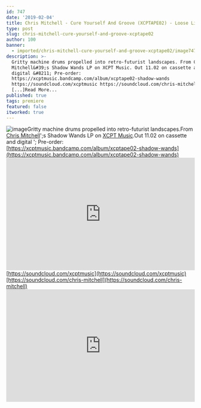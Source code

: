 ```yaml
---
id: 747
date: '2019-02-04'
title: Chris Mitchell - Cure Yourself And Groove (XCPTAPE02) - Loose Lips
type: post
slug: chris-mitchell-cure-yourself-and-groove-xcptape02
author: 100
banner:
  - imported/chris-mitchell-cure-yourself-and-groove-xcptape02/image747.jpeg
description: >-
  Gritty machine drums propelled into retro-futurist landscapes. From Chris
  Mitchell&#39;s Shadow Wands LP on XCPT Music. Out 11.02 on cassette and
  digital &#8211; Pre-order:
  https://xcptmusic.bandcamp.com/album/xcptape02-shadow-wands
  https://soundcloud.com/xcptmusic https://soundcloud.com/chris-mitchell
  [...]Read More...
published: true
tags: premiere
featured: false
itworked: true
---
```

![image](../imported/chris-mitchell-cure-yourself-and-groove-xcptape02/image747.jpeg)Gritty machine drums propelled into retro-futurist landscapes.From [Chris Mitchell](https://chrismitchell1.bandcamp.com/)';s Shadow Wands LP on [XCPT Music](https://www.residentadvisor.net/record-label.aspx?id=13913).Out 11.02 on cassette and digital '; Pre-order: [https://xcptmusic.bandcamp.com/album/xcptape02-shadow-wands](https://xcptmusic.bandcamp.com/album/xcptape02-shadow-wands)<iframe width='100%' height='300' scrolling='no' frameborder='no' allow='autoplay' src='https://w.soundcloud.com/player/?url=https%3A//api.soundcloud.com/tracks/570083757&color=%23ff5500&auto_play=false&hide_related=false&show_comments=true&show_user=true&show_reposts=false&show_teaser=true'></iframe>[https://soundcloud.com/xcptmusic](https://soundcloud.com/xcptmusic)[https://soundcloud.com/chris-mitchell](https://soundcloud.com/chris-mitchell)<iframe width='100%' height='300' scrolling='no' frameborder='no' allow='autoplay' src='https://www.youtube.com/embed/7pnTX2ZRO9M'></iframe>